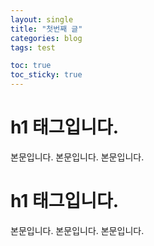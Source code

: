 ```yaml
---
layout: single
title: "첫번째 글"
categories: blog
tags: test

toc: true
toc_sticky: true
---
```


# h1 태그입니다.
본문입니다.
본문입니다.
본문입니다.

# h1 태그입니다.
본문입니다.
본문입니다.
본문입니다.
